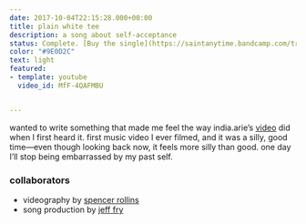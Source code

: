 ```yaml
---
date: 2017-10-04T22:15:28.000+00:00
title: plain white tee
description: a song about self-acceptance
status: Complete. [Buy the single](https://saintanytime.bandcamp.com/track/plain-white-tee)
color: "#9E0D2C"
text: light
featured:
- template: youtube
  video_id: MfF-4QAFMBU


---
```

wanted to write something that made me feel the way india.arie’s [video](https://www.youtube.com/watch?v=Mq86e4Fhja0) did when I first heard it. first music video I ever filmed, and it was a silly, good time—even though looking back now, it feels more silly than good. one day I’ll stop being embarrassed by my past self.

### collaborators

* videography by [spencer rollins](//instagram.com/spencerrollins)
* song production by [jeff fry](//instagram.com/peterdragontail)
